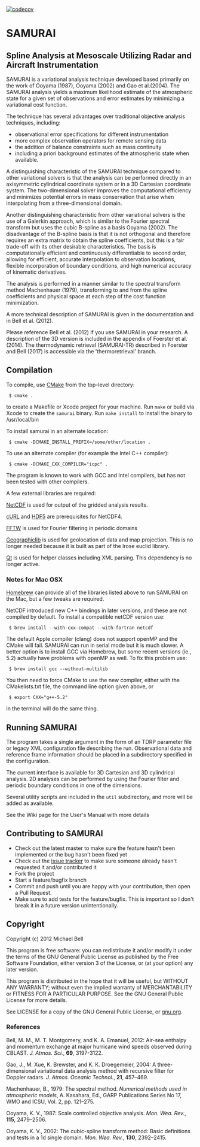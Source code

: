 [![codecov](https://codecov.io/github/sjsprecious/samurai/graph/badge.svg?token=DYJVUZGB4T)](https://codecov.io/github/sjsprecious/samurai)

# SAMURAI

## Spline Analysis at Mesoscale Utilizing Radar and Aircraft Instrumentation

SAMURAI is a variational analysis technique developed based primarily on the work of Ooyama (1987), Ooyama (2002) and Gao et al.(2004). The SAMURAI analysis yields a maximum likelihood estimate of the atmospheric state for a given set of observations and error estimates by minimizing a variational cost function. 

The technique has several advantages over traditional objective analysis techniques, including:

 + observational error specifications for different instrumentation
 + more complex observation operators for remote sensing data
 + the addition of  balance constraints such as mass continuity
 + including a priori background estimates of the atmospheric state when available. 

A distinguishing characteristic of the SAMURAI technique compared to other variational solvers is that the analysis can be performed directly in an axisymmetric cylindrical coordinate system or in a 3D Cartesian coordinate system. The two-dimensional solver improves the computational efficiency and minimizes potential errors in mass conservation that arise when interpolating from a three-dimensional domain. 

Another distinguishing characteristic from other variational solvers is the use of a Galerkin approach, which is similar to the Fourier spectral transform but uses the cubic B-spline as a basis Ooyama (2002). The disadvantage of the B-spline basis is that it is not orthogonal and therefore requires an extra matrix  to obtain the spline coefficients, but this is a fair trade-off with its other desirable characteristics. The basis is computationally efficient and continuously differentiable to second order, allowing for efficient, accurate interpolation to observation locations, flexible incorporation of boundary conditions, and high numerical accuracy of kinematic derivatives. 

The analysis is performed in a manner similar to the spectral transform method Machenhauer (1979), transforming to and from the spline coefficients and physical space at each step of the cost function minimization. 

A more technical description of SAMURAI is given in the documentation and in Bell et al. (2012).

Please reference Bell et al. (2012) if you use SAMURAI in your research. A description of the 3D version is included in the appendix of Foerster et al. (2014). The thermodynamic retrieval (SAMURAI-TR) described in Foerster and Bell (2017) is accessible via the 'thermoretrieval' branch.

## Compilation

To compile, use [CMake](http://www.cmake.org) from the top-level directory:

     $ cmake .

to create a Makefile or Xcode project for your machine. Run `make` or build via Xcode to create the `samurai` binary.
Run `make install` to install the binary to /usr/local/bin

To install samurai in an alternate location:

     $ cmake -DCMAKE_INSTALL_PREFIX=/some/other/location .

To use an alternate compiler (for example the Intel C++ compiler):

     $ cmake -DCMAKE_CXX_COMPILER="icpc" . 

The program is known to work with GCC and Intel compilers, but has not been tested with other compilers.

A few external libraries are required:

[NetCDF](http://www.unidata.ucar.edu/software/netcdf) is used for output of the gridded analysis results.

[cURL](http://curl.haxx.se/libcurl) and [HDF5](http://www.hdfgroup.org/HDF5) are prerequisites for NetCDF4.

[FFTW](http://www.fftw.org/) is used for Fourier filtering in periodic domains

[Geographiclib](http://geographiclib.sourceforge.net) is used for geolocation of data and map projection. This is no longer needed because it is built as part of the lrose euclid library.

[Qt](http://qt.nokia.com/products) is used for helper classes including XML parsing. This dependency is no longer active.

### Notes for Mac OSX

[Homebrew](http://brew.sh) can provide all of the libraries listed above to run SAMURAI on the Mac, but a few tweaks are required.

NetCDF introduced new C++ bindings in later versions, and these are not compiled by default. To install a compatible netCDF version use:

     $ brew install --with-cxx-compat --with-fortran netcdf

The default Apple compiler (clang) does not support openMP and the CMake will fail. SAMURAI can run in serial mode but it is much slower. 
A better option is to install GCC via Homebrew, but some recent versions (ie., 5.2) actually have problems with openMP as well. To fix this problem use:

     $ brew install gcc --without-multilib

You then need to force CMake to use the new compiler, either with the CMakelists.txt file, the command line option given above, or

     $ export CXX="g++-5.2" 

in the terminal will do the same thing.

## Running SAMURAI

The program takes a single argument in the form of an TDRP parameter file or legacy XML configuration file describing the run. Observational data and reference frame information should be placed in a subdirectory specified in the configuration. 

The current interface is available for 3D Cartesian and 3D cylindrical analysis. 2D analyses can be performed by using the Fourier filter and periodic boundary conditions in one of the dimensions.

Several utility scripts are included in the `util` subdirectory, and more will be added as available.

See the Wiki page for the User's Manual with more details

## Contributing to SAMURAI

* Check out the latest master to make sure the feature hasn't been implemented or the bug hasn't been fixed yet
* Check out the [issue tracker](http://github.com/mmbell/samurai/issues) to make sure someone already hasn't requested it and/or contributed it
* Fork the project
* Start a feature/bugfix branch
* Commit and push until you are happy with your contribution, then open a Pull Request.
* Make sure to add tests for the feature/bugfix. This is important so I don't break it in a future version unintentionally.

## Copyright

Copyright (c) 2012 Michael Bell

This program is free software: you can redistribute it and/or modify
it under the terms of the GNU General Public License as published by
the Free Software Foundation, either version 3 of the License, or
(at your option) any later version.

This program is distributed in the hope that it will be useful,
but WITHOUT ANY WARRANTY; without even the implied warranty of
MERCHANTABILITY or FITNESS FOR A PARTICULAR PURPOSE.  See the
GNU General Public License for more details.

See LICENSE for a copy of the GNU General Public License, or [gnu.org](http://www.gnu.org/licenses/).

### References
Bell, M. M., M. T. Montgomery, and K. A. Emanuel, 2012: Air-sea enthalpy and momentum exchange at major hurricane wind speeds observed during CBLAST. *J. Atmos. Sci.*, **69**, 3197-3122.

Gao, J., M. Xue, K. Brewster, and K. K. Droegemeier, 2004: A three-dimensional variational data analysis method with recursive filter for Doppler radars. *J. Atmos. Oceanic Technol.*, **21**, 457–469.

Machenhauer, B., 1979: The spectral method. *Numerical methods used in atmospheric models*, A. Kasahara, Ed., GARP Publications Series No 17, WMO and ICSU, Vol. 2, pp. 121–275.

Ooyama, K. V., 1987: Scale controlled objective analysis. *Mon. Wea. Rev.*, **115**, 2479–2506.

Ooyama, K. V., 2002: The cubic-spline transform method: Basic definitions and tests in a 1d single domain. *Mon. Wea. Rev.*, **130**, 2392–2415.

